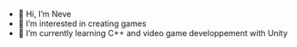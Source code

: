 - 👋 Hi, I’m Neve
- 👀 I’m interested in creating games
- 🌱 I’m currently learning C++ and video game developpement with Unity

